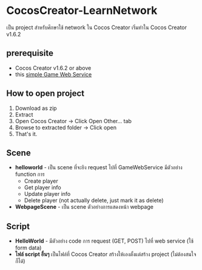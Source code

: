 # CocosCreator-LearnNetwork
เป็น project สำหรับศึกษาใช้ network ใน Cocos Creator เริ่มทำใน Cocos Creator v1.6.2

## prerequisite
* Cocos Creator v1.6.2 or above
* this [simple Game Web Service](https://github.com/bnitelf/GameWebService)

## How to open project
1. Download as zip
1. Extract
1. Open Cocos Creator -> Click Open Other... tab
1. Browse to extracted folder -> Click open
1. That's it.

## Scene
- **helloworld** - เป็น scene ที่จะยิง request ไปที่ GameWebService มีตัวอย่าง function การ
  - Create player
  - Get player info
  - Update player info
  - Delete player (not actually delete, just mark it as delete)
- **WebpageScene** - เป็น scene ตัวอย่างการแสดงหน้า webpage

## Script
- **HelloWorld** - มีตัวอย่าง code การ request (GET, POST) ไปที่ web service (ใช้ form data)
- **ไฟล์ script อื่นๆ** เป็นไฟล์ที่ Cocos Creator สร้างให้เองตั้งแต่สร้าง project (ไม่ต้องสนใจก็ได้)
